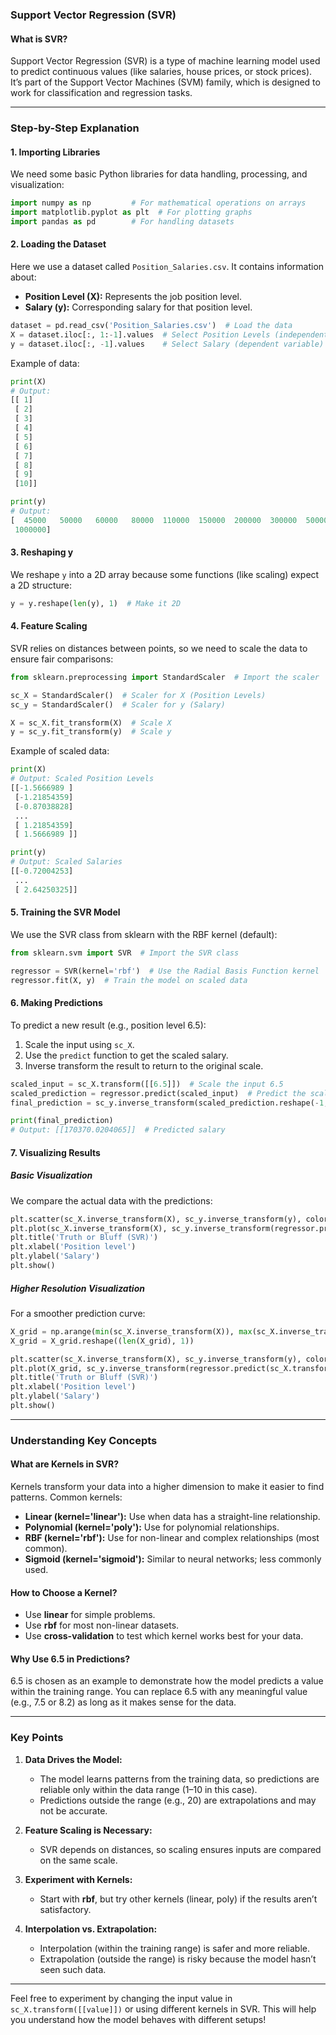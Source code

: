 ### Support Vector Regression (SVR)

#### **What is SVR?**

Support Vector Regression (SVR) is a type of machine learning model used to predict continuous values (like salaries, house prices, or stock prices). It’s part of the Support Vector Machines (SVM) family, which is designed to work for classification and regression tasks.

---

### **Step-by-Step Explanation**

#### 1. **Importing Libraries**

We need some basic Python libraries for data handling, processing, and visualization:

```python
import numpy as np         # For mathematical operations on arrays
import matplotlib.pyplot as plt  # For plotting graphs
import pandas as pd        # For handling datasets
```

#### 2. **Loading the Dataset**

Here we use a dataset called `Position_Salaries.csv`. It contains information about:

-   **Position Level (X):** Represents the job position level.
-   **Salary (y):** Corresponding salary for that position level.

```python
dataset = pd.read_csv('Position_Salaries.csv')  # Load the data
X = dataset.iloc[:, 1:-1].values  # Select Position Levels (independent variable)
y = dataset.iloc[:, -1].values    # Select Salary (dependent variable)
```

Example of data:

```python
print(X)
# Output:
[[ 1]
 [ 2]
 [ 3]
 [ 4]
 [ 5]
 [ 6]
 [ 7]
 [ 8]
 [ 9]
 [10]]

print(y)
# Output:
[  45000   50000   60000   80000  110000  150000  200000  300000  500000
 1000000]
```

#### 3. **Reshaping y**

We reshape `y` into a 2D array because some functions (like scaling) expect a 2D structure:

```python
y = y.reshape(len(y), 1)  # Make it 2D
```

#### 4. **Feature Scaling**

SVR relies on distances between points, so we need to scale the data to ensure fair comparisons:

```python
from sklearn.preprocessing import StandardScaler  # Import the scaler

sc_X = StandardScaler()  # Scaler for X (Position Levels)
sc_y = StandardScaler()  # Scaler for y (Salary)

X = sc_X.fit_transform(X)  # Scale X
y = sc_y.fit_transform(y)  # Scale y
```

Example of scaled data:

```python
print(X)
# Output: Scaled Position Levels
[[-1.5666989 ]
 [-1.21854359]
 [-0.87038828]
 ...
 [ 1.21854359]
 [ 1.5666989 ]]

print(y)
# Output: Scaled Salaries
[[-0.72004253]
 ...
 [ 2.64250325]]
```

#### 5. **Training the SVR Model**

We use the SVR class from sklearn with the RBF kernel (default):

```python
from sklearn.svm import SVR  # Import the SVR class

regressor = SVR(kernel='rbf')  # Use the Radial Basis Function kernel
regressor.fit(X, y)  # Train the model on scaled data
```

#### 6. **Making Predictions**

To predict a new result (e.g., position level 6.5):

1. Scale the input using `sc_X`.
2. Use the `predict` function to get the scaled salary.
3. Inverse transform the result to return to the original scale.

```python
scaled_input = sc_X.transform([[6.5]])  # Scale the input 6.5
scaled_prediction = regressor.predict(scaled_input)  # Predict the scaled output
final_prediction = sc_y.inverse_transform(scaled_prediction.reshape(-1, 1))  # Convert back to original scale

print(final_prediction)
# Output: [[170370.0204065]]  # Predicted salary
```

#### 7. **Visualizing Results**

##### Basic Visualization

We compare the actual data with the predictions:

```python
plt.scatter(sc_X.inverse_transform(X), sc_y.inverse_transform(y), color='red')  # Actual data
plt.plot(sc_X.inverse_transform(X), sc_y.inverse_transform(regressor.predict(X).reshape(-1, 1)), color='blue')  # Predicted
plt.title('Truth or Bluff (SVR)')
plt.xlabel('Position level')
plt.ylabel('Salary')
plt.show()
```

##### Higher Resolution Visualization

For a smoother prediction curve:

```python
X_grid = np.arange(min(sc_X.inverse_transform(X)), max(sc_X.inverse_transform(X)), 0.1)  # High-resolution grid
X_grid = X_grid.reshape((len(X_grid), 1))

plt.scatter(sc_X.inverse_transform(X), sc_y.inverse_transform(y), color='red')  # Actual data
plt.plot(X_grid, sc_y.inverse_transform(regressor.predict(sc_X.transform(X_grid)).reshape(-1, 1)), color='blue')  # Predicted
plt.title('Truth or Bluff (SVR)')
plt.xlabel('Position level')
plt.ylabel('Salary')
plt.show()
```

---

### **Understanding Key Concepts**

#### What are Kernels in SVR?

Kernels transform your data into a higher dimension to make it easier to find patterns. Common kernels:

-   **Linear (kernel='linear'):** Use when data has a straight-line relationship.
-   **Polynomial (kernel='poly'):** Use for polynomial relationships.
-   **RBF (kernel='rbf'):** Use for non-linear and complex relationships (most common).
-   **Sigmoid (kernel='sigmoid'):** Similar to neural networks; less commonly used.

#### How to Choose a Kernel?

-   Use **linear** for simple problems.
-   Use **rbf** for most non-linear datasets.
-   Use **cross-validation** to test which kernel works best for your data.

#### Why Use 6.5 in Predictions?

6.5 is chosen as an example to demonstrate how the model predicts a value within the training range. You can replace 6.5 with any meaningful value (e.g., 7.5 or 8.2) as long as it makes sense for the data.

---

### **Key Points**

1. **Data Drives the Model:**

    - The model learns patterns from the training data, so predictions are reliable only within the data range (1–10 in this case).
    - Predictions outside the range (e.g., 20) are extrapolations and may not be accurate.

2. **Feature Scaling is Necessary:**

    - SVR depends on distances, so scaling ensures inputs are compared on the same scale.

3. **Experiment with Kernels:**

    - Start with **rbf**, but try other kernels (linear, poly) if the results aren’t satisfactory.

4. **Interpolation vs. Extrapolation:**
    - Interpolation (within the training range) is safer and more reliable.
    - Extrapolation (outside the range) is risky because the model hasn’t seen such data.

---

Feel free to experiment by changing the input value in `sc_X.transform([[value]])` or using different kernels in SVR. This will help you understand how the model behaves with different setups!
